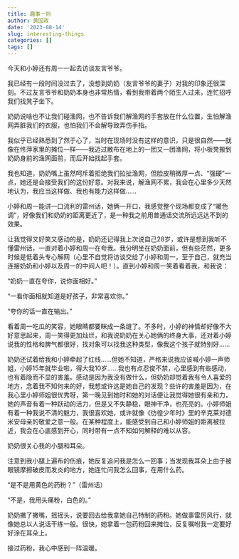 ```yaml
---
title: 趣事一则
author: 黄国政
date: '2023-08-14'
slug: interesting-things
categories: []
tags: []
---
```


<!--more-->

今天和小婷还有周一一起去访谈友言爷爷。

我已经有一段时间没过去了，没想到奶奶（友言爷爷的妻子）对我的印象还很深刻。不过友言爷爷和奶奶本身也非常热情，看到我带着两个陌生人过来，连忙招呼我们找凳子坐下。

奶奶说啥也不让我们碰渔网，也不告诉我们解渔网的手套放在什么位置，生怕解渔网弄脏我们的衣服，也怕我们不会解导致弄伤手指。

我似乎已经熟悉到了然于心了，当时在现场时没有这样的意识，只是很自然——就像在佟萍家里的摊位一样——我迈过散布在地上的一团又一团渔网，将小板凳搬到奶奶身前的渔网面前，而后开始找起手套。

我也知道，奶奶嘴上虽然呵斥着拒绝我们拉扯渔网，但脸皮稍微厚一点、“强硬”一点，她还是会接受我们的这份好意。对我来说，解渔网不累，我会在心里多少天然地认为，我应当这样做、我也有能力这样做……

小婷和周一能讲一口流利的雷州话，她俩一开口，我感觉整个现场都变成了“暖色调”，好像我们和奶奶的距离更近了，是一种我之前用普通话交流所远远达不到的效果。

让我觉得又好笑又感动的是，奶奶还记得我上次说自己28岁，或许是想到我听不懂雷州话，一直对着小婷和周一在夸我。我分明坐在奶奶面前，但有些茫然，更多时候是低着头专心解网（心里不自觉将访谈交给了小婷和周一，至于自己，就充当连接奶奶和小婷以及周一的中间人吧！）。直到小婷和周一笑着看着我，和我说：

“奶奶一直在夸你，说你面相好。”

“一看你面相就知道是好孩子，非常喜欢你。”

“夸你的话一直在输出。”

看着周一吃瓜的笑容，她眼睛都要眯成一条缝了。不多时，小婷的神情却好像不大好意思起来，周一笑得更加灿烂，和我说奶奶在关心她俩的终身大事，还对着小婷说我的性格和脾气都很好，找对象可以找我这种类型，像我这个孩子就特别好……

奶奶还试着给我和小婷牵起了红线……但她不知道，严格来说我应该喊小婷一声师姐，小婷15年就毕业啦，得大我10岁……我也有点忍俊不禁，心里感到有些感动，也有着隐而不显的害羞。感动是因为我没有做什么，但奶奶却觉着我有令人喜爱的地方，念着我不知何来的好，我想或许这是她自己的发现？些许的害羞是因为，在我心里小婷师姐很优秀呀，第一晚见到她时和她的对话便让我觉得她很有亲和力，她的声音有着一种跃动的活力，但是又不失静稳，眼神干净，也亮亮的。小婷师姐有着一种我说不清的魅力，我很喜欢她，或许就像《彷徨少年时》里的辛克莱对德米安母亲的敬爱之意一般。在某种程度上，能感受到自己和小婷师姐的距离被拉近，我会在心底感到开心，同时带有一点不知如何解释的难以从容。

奶奶很关心我的小腿和耳朵。

注意到我小腿上遍布的伤痕，她反复追问我是怎么一回事；当发现我耳朵上由于被眼镜摩擦破皮而发炎的地方，她连忙问我怎么回事，在用什么药。

“是不是用黄色的药粉？”（雷州话）

“不是，我用头痛粉，白色的。”

奶奶撇了撇嘴，摇摇头，说要回去给我拿她自己特制的药粉。她做事雷厉风行，就像她总以人说话干练一般。很快，她拿着一包药粉回来摊位，反复嘱咐我一定要好好涂在耳朵上。

接过药粉，我心中感到一阵温暖。